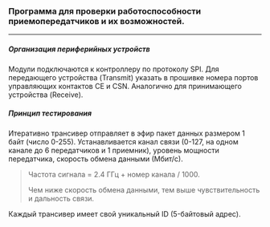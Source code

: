 ### Программа для проверки работоспособности приемопередатчиков и их возможностей.
---
##### Организация периферийных устройств
Модули подключаются к контроллеру по протоколу SPI. Для передающего устройства (Transmit) указать в прошивке номера портов управляющих контактов СE и CSN. Аналогично для принимающего устройства (Receive).
##### Принцип тестирования
Итеративно трансивер отправляет в эфир пакет данных размером 1 байт (число 0-255). Устанавливается канал связи (0-127, на одном канале до 6 передатчиков и 1 приемник), уровень мощности передатчика, cкорость обмена данными (Мбит/с).
>Частота сигнала = 2.4 ГГц + номер канала / 1000.
>
>Чем ниже скорость обмена данными, тем выше чувствительность и дальность связи.

Каждый трансивер имеет свой уникальный ID (5-байтовый адрес).
